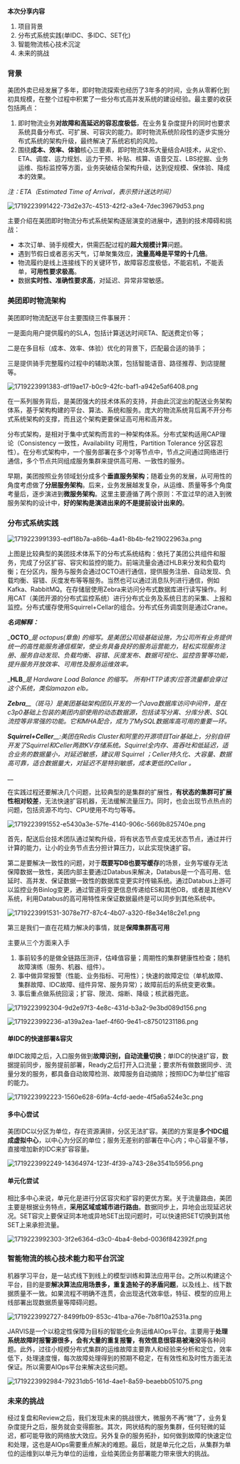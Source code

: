 **本次分享内容**

1. 项目背景
2. 分布式系统实践(单IDC、多IDC、SET化)
3. 智能物流核心技术沉淀
4. 未来的挑战

### 背景

美团外卖已经发展了多年，即时物流探索也经历了3年多的时间，业务从零孵化到初具规模，在整个过程中积累了一些分布式高并发系统的建设经验。最主要的收获包括两点：

1. 即时物流业务**对故障和高延迟的容忍度极低**，在业务复杂度提升的同时也要求系统具备分布式、可扩展、可容灾的能力。即时物流系统阶段性的逐步实施分布式系统的架构升级，最终解决了系统宕机的风险。
2. 围绕**成本、效率、体验**核心三要素，即时物流体系大量结合AI技术，从定价、ETA、调度、运力规划、运力干预、补贴、核算、语音交互、LBS挖掘、业务运维、指标监控等方面，业务突破结合架构升级，达到促规模、保体验、降成本的效果。

_注：ETA（Estimated Time of Arrival，表示预计送达时间）_

![1719223991422-73d2e37c-4513-42f2-a3e4-7dec39679d53.png](./assets/1719223991422-73d2e37c-4513-42f2-a3e4-7dec39679d53.png)

主要介绍在美团即时物流分布式系统架构逐层演变的进展中，遇到的技术障碍和挑战：

+ 本次订单、骑手规模大，供需匹配过程的**超大规模计算**问题。
+ 遇到节假日或者恶劣天气，订单聚集效应，**流量高峰是平常的十几倍**。
+ 物流履约是线上连接线下的关键环节，故障容忍度极低，不能宕机，不能丢单，**可用性要求极高**。
+ 数据**实时性、准确性要求高**，对延迟、异常非常敏感。

### 美团即时物流架构

美团即时物流配送平台主要围绕三件事展开：

一是面向用户提供履约的SLA，包括计算送达时间ETA、配送费定价等；

二是在多目标（成本、效率、体验）优化的背景下，匹配最合适的骑手；

三是提供骑手完整履约过程中的辅助决策，包括智能语音、路径推荐、到店提醒等。

![1719223991383-df19ae17-b0c9-42fc-baf1-a942e5af6408.png](./assets/1719223991383-df19ae17-b0c9-42fc-baf1-a942e5af6408.png)

在一系列服务背后，是美团强大的技术体系的支持，并由此沉淀出的配送业务架构体系，基于架构构建的平台、算法、系统和服务。庞大的物流系统背后离不开分布式系统架构的支撑，而且这个架构更要保证高可用和高并发。

分布式架构，是相对于集中式架构而言的一种架构体系。分布式架构适用CAP理论（Consistency 一致性，Availability 可用性，Partition Tolerance 分区容忍性）。在分布式架构中，一个服务部署在多个对等节点中，节点之间通过网络进行通信，多个节点共同组成服务集群来提供高可用、一致性的服务。

早期，美团按照业务领域划分成多个**垂直服务架构**；随着业务的发展，从可用性的角度考虑做了**分层服务架构**。后来，业务发展越发复杂，从运维、质量等多个角度考量后，逐步演进到**微服务架构**。这里主要遵循了两个原则：不宜过早的进入到微服务架构的设计中，**好的架构是演进出来的不是提前设计出来的**。

### 分布式系统实践

![1719223991393-edf18b7a-a86b-4a41-8b4b-fe219022963a.png](./assets/1719223991393-edf18b7a-a86b-4a41-8b4b-fe219022963a.png)

上图是比较典型的美团技术体系下的分布式系统结构：依托了美团公共组件和服务，完成了分区扩容、容灾和监控的能力。前端流量会通过HLB来分发和负载均衡；在分区内，服务与服务会通过OCTO进行通信，提供服务注册、自动发现、负载均衡、容错、灰度发布等等服务。当然也可以通过消息队列进行通信，例如Kafka、RabbitMQ。在存储层使用Zebra来访问分布式数据库进行读写操作。利用CAT（美团开源的分布式监控系统）进行分布式业务及系统日志的采集、上报和监控。分布式缓存使用Squirrel+Cellar的组合。分布式任务调度则是通过Crane。

_**名词解释：**_

_**OCTO**__是 octopus(章鱼) 的缩写。是美团公司级基础设施，为公司所有业务提供统一的高性能服务通信框架，使业务具备良好的服务运营能力，轻松实现服务注册、服务自动发现、负载均衡、容错、灰度发布、数据可视化、监控告警等功能，提升服务开放效率、可用性及服务运维效率。_

_**HLB**__是 Hardware Load Balance 的缩写。 所有HTTP请求/应答流量都会穿过这个系统，类似amazon elb。_

_**Zebra**__（斑马）是美团基础架构团队开发的一个Java数据库访问中间件，是在c3p0基础上包装的美团内部使用的动态数据源，包括读写分离、分库分表、SQL流控等非常强的功能。它和MHA配合，成为了MySQL数据库高可用的重要一环。_

_**Squirrel+Celler**__:美团在Redis Cluster和阿里的开源项目Tair基础上，分别自研开发了Squirrel和Celler两款KV存储系统。Squirrel全内存、高吞吐和低延迟，适合业务的数据量小，对延迟敏感，建议用 Squirrel ；Celler持久化、大容量、数据高可靠，适合数据量大，对延迟不是特别敏感，成本更低的Cellar 。_

__

在实践过程还要解决几个问题，比较典型的是集群的扩展性，**有状态的集群可扩展性相对较差**，无法快速扩容机器，无法缓解流量压力。同时，也会出现节点热点的问题，包括资源不均匀、CPU使用不均匀等等。

![1719223991552-e5430a3e-57fe-4140-906c-5669b825740e.png](./assets/1719223991552-e5430a3e-57fe-4140-906c-5669b825740e.png)

首先，配送后台技术团队通过架构升级，将有状态节点变成无状态节点，通过并行计算的能力，让小的业务节点去分担计算压力，以此实现快速扩容。

第二是要解决一致性的问题，对于**既要写DB也要写缓存**的场景，业务写缓存无法保障数据一致性，美团内部主要通过Databus来解决，Databus是一个高可用、低延时、高并发、保证数据一致性的数据库变更实时传输系统。通过Databus上游可以监控业务Binlog变更，通过管道将变更信息传递给ES和其他DB，或者是其他KV系统，利用Databus的高可用特性来保证数据最终是可以同步到其他系统中。

![1719223991531-3078e7f7-87c4-4b07-a320-f8e34e18c2e1.png](./assets/1719223991531-3078e7f7-87c4-4b07-a320-f8e34e18c2e1.png)

第三是我们一直在花精力解决的事情，就是**保障集群高可用**

主要从三个方面来入手

1. 事前较多的是做全链路压测评，估峰值容量；周期性的集群健康性检查；随机故障演练（服务、机器、组件）。
2. 事中做异常报警（性能、业务指标、可用性）；快速的故障定位（单机故障、集群故障、IDC故障、组件异常、服务异常）；故障前后的系统变更收集。
3. 事后重点做系统回滚；扩容、限流、熔断、降级；核武器兜底。

![1719223992304-9d2e97f3-4e8c-431d-b3a2-9e3bd089d156.png](./assets/1719223992304-9d2e97f3-4e8c-431d-b3a2-9e3bd089d156.png)

![1719223992236-a139a2ea-1aef-4f60-9e41-c87501231186.png](./assets/1719223992236-a139a2ea-1aef-4f60-9e41-c87501231186.png)

#### 单IDC的快速部署&容灾

单IDC故障之后，入口服务做到**故障识别，自动流量切换**；单IDC的快速扩容，数据提前同步，服务提前部署，Ready之后打开入口流量；要求所有做数据同步、流量分发的服务，都具备自动故障检测、故障服务自动摘除；按照IDC为单位扩缩容的能力。

![1719223992223-1560e628-69fa-4cfd-aede-4f5a6a524e3c.png](./assets/1719223992223-1560e628-69fa-4cfd-aede-4f5a6a524e3c.png)

#### 多中心尝试

美团IDC以分区为单位，存在资源满排，分区无法扩容。美团的方案是**多个IDC组成虚拟中心**，以中心为分区的单位；服务无差别的部署在中心内；中心容量不够，直接增加新的IDC来扩容容量。

![1719223992249-14364974-123f-4f39-a743-28e3541b5956.png](./assets/1719223992249-14364974-123f-4f39-a743-28e3541b5956.png)

#### 单元化尝试

相比多中心来说，单元化是进行分区容灾和扩容的更优方案。关于流量路由，美团主要是根据业务特点，**采用区域或城市进行路由**。数据同步上，异地会出现延迟状况。SET容灾上要保证同本地或异地SET出现问题时，可以快速把SET切换到其他SET上来承担流量。

![1719223992303-3f2e6364-d3c0-4ba4-8ebd-0036f842392f.png](./assets/1719223992303-3f2e6364-d3c0-4ba4-8ebd-0036f842392f.png)

### 智能物流的核心技术能力和平台沉淀

机器学习平台，是一站式线下到线上的模型训练和算法应用平台。之所以构建这个平台，目的是要**解决算法应用场景多，重复造轮子的矛盾问题**，以及线上、线下数据质量不一致。如果流程不明确不连贯，会出现迭代效率低，特征、模型的应用上线部署出现数据质量等障碍问题。

![1719223992727-8499fb09-853c-41ba-a76e-7b8f10a2531a.png](./assets/1719223992727-8499fb09-853c-41ba-a76e-7b8f10a2531a.png)

JARVIS是一个以稳定性保障为目标的智能化业务运维AIOps平台。主要用于**处理系统故障时报警源很多，会有大量的重复报警，有效信息很容易被淹没**等各种问题。此外，过往小规模分布式集群的运维故障主要靠人和经验来分析和定位，效率低下，处理速度慢，每次故障处理得到的预期不稳定，在有效性和及时性方面无法保证。所以需要AIOps平台来解决这些问题。

![1719223992984-79231db5-161d-4ae1-8a59-beaebb051075.png](./assets/1719223992984-79231db5-161d-4ae1-8a59-beaebb051075.png)

### 未来的挑战

经过复盘和Review之后，我们发现未来的挑战很大，微服务不再“微”了，业务复杂度提升之后，服务就会变得膨胀。其次，网状结构的服务集群，任何轻微的延迟，都可能导致的网络放大效应。另外复杂的服务拓扑，如何做到故障的快速定位和处理，这也是AIOps需要重点解决的难题。最后，就是单元化之后，从集群为单位的运维到以单元为单位的运维，业给美团业务部署能力带来很大的挑战。
